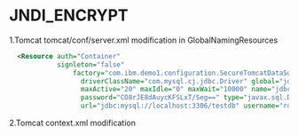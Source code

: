 # JNDI_ENCRYPT
1.Tomcat tomcat/conf/server.xml modification in GlobalNamingResources
```xml
  <Resource auth="Container"
            signleton="false"
		        factory="com.ibm.demo1.configuration.SecureTomcatDataSourceImpl"
			      driverClassName="com.mysql.cj.jdbc.Driver" global="jdbc/j4s"
			      maxActive="20" maxIdle="0" maxWait="10000" name="jdbc/j4s"
			      password="CO8rJE8dAuycKFSLxT/Seg==" type="javax.sql.DataSource"
			      url="jdbc:mysql://localhost:3306/testdb" username="root" />
```
            
2.Tomcat context.xml modification
  <ResourceLink auth="Container" 
                global="jdbc/j4s" 
                name="jdbc/j4s" 
                type="javax.sql.DataSource"/>
